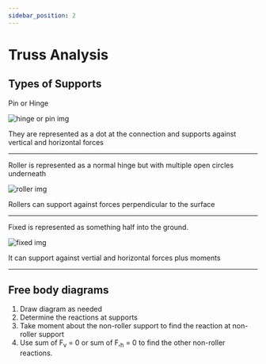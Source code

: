 ```yaml
---
sidebar_position: 2
---
```


 # Truss Analysis 

## Types of Supports

Pin or Hinge

![hinge or pin img](#)

They are represented as a dot at the connection and supports against vertical and horizontal forces

---

Roller is represented as a normal hinge but with multiple open circles underneath

![roller img](#)

Rollers can support against forces perpendicular to the surface

---

Fixed is represented as something half into the ground.

![fixed img](#)

It can support against vertial and horizontal forces plus moments

---

## Free body diagrams

1. Draw diagram as needed
2. Determine the reactions at supports
3. Take moment about the non-roller support to find the reaction at non-roller support
4. Use sum of F<sub>v</sub> = 0 or sum of F,<sub>h</sub> = 0 to find the other non-roller reactions.








